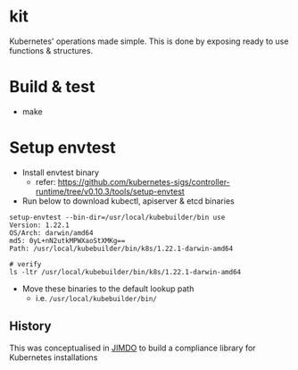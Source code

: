 # kit
Kubernetes' operations made simple. This is done by exposing ready to use functions & structures.

# Build & test
- make

# Setup envtest
- Install envtest binary
  - refer: https://github.com/kubernetes-sigs/controller-runtime/tree/v0.10.3/tools/setup-envtest
- Run below to download kubectl, apiserver & etcd binaries
```shell
setup-envtest --bin-dir=/usr/local/kubebuilder/bin use
Version: 1.22.1
OS/Arch: darwin/amd64
md5: 0yL+nN2utkMPWXaoStXMKg==
Path: /usr/local/kubebuilder/bin/k8s/1.22.1-darwin-amd64

# verify
ls -ltr /usr/local/kubebuilder/bin/k8s/1.22.1-darwin-amd64
```
- Move these binaries to the default lookup path 
  - i.e. `/usr/local/kubebuilder/bin/`

## History
This was conceptualised in [JIMDO](https://www.jimdo.com/) to build a compliance library for Kubernetes installations   